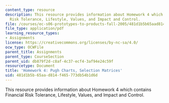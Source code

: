 ```yaml
---
content_type: resource
description: This resource provides information about Homework 4 which contains Financial
  Risk Tolerance, Lifestyle, Values, and Impact and Control.
file: /courses/ec-s06-prototypes-to-products-fall-2005/481d1b5b65aad814f465773db54b1d6d_MITEC_S06F05_hw4.pdf
file_type: application/pdf
learning_resource_types:
- Assignments
license: https://creativecommons.org/licenses/by-nc-sa/4.0/
ocw_type: OCWFile
parent_title: Assignments
parent_type: CourseSection
parent_uid: db879f2d-c8af-4c37-ecf4-3af94e24c59f
resourcetype: Document
title: 'Homework 4: Pugh Charts, Selection Matrices'
uid: 481d1b5b-65aa-d814-f465-773db54b1d6d
---
```

This resource provides information about Homework 4 which contains Financial Risk Tolerance, Lifestyle, Values, and Impact and Control.